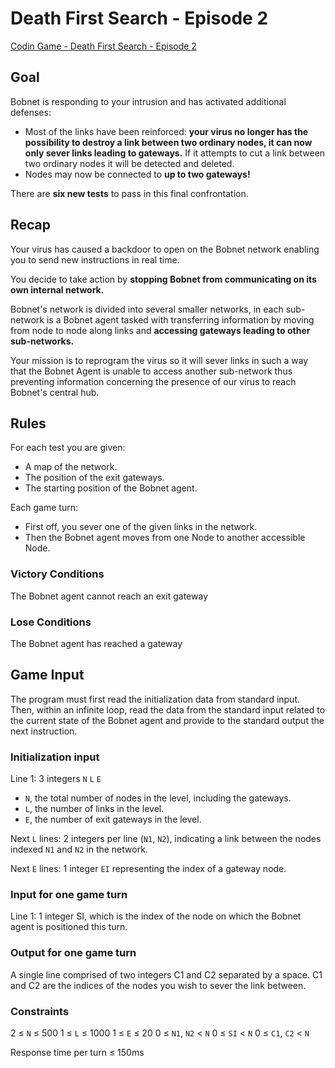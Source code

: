 # Death First Search - Episode 2

[Codin Game - Death First Search - Episode 2](https://www.codingame.com/training/hard/death-first-search-episode-2)

## Goal

Bobnet is responding to your intrusion and has activated additional defenses:

- Most of the links have been reinforced: __your virus no longer has the possibility to destroy a link between two ordinary nodes, it can now only sever links leading to gateways.__ If it attempts to cut a link between two ordinary nodes it will be detected and deleted.
- Nodes may now be connected to __up to two gateways!__

There are __six new tests__ to pass in this final confrontation.

## Recap

Your virus has caused a backdoor to open on the Bobnet network enabling you to send new instructions in real time.

You decide to take action by __stopping Bobnet from communicating on its own internal network.__

Bobnet's network is divided into several smaller networks, in each sub-network is a Bobnet agent tasked with transferring information by moving from node to node along links and __accessing gateways leading to other sub-networks.__

Your mission is to reprogram the virus so it will sever links in such a way that the Bobnet Agent is unable to access another sub-network thus preventing information concerning the presence of our virus to reach Bobnet's central hub.

## Rules

For each test you are given:

- A map of the network.
- The position of the exit gateways.
- The starting position of the Bobnet agent.

Each game turn:

- First off, you sever one of the given links in the network.
- Then the Bobnet agent moves from one Node to another accessible Node.

### Victory Conditions

The Bobnet agent cannot reach an exit gateway

### Lose Conditions

The Bobnet agent has reached a gateway

## Game Input

The program must first read the initialization data from standard input. Then, within an infinite loop, read the data from the standard input related to the current state of the Bobnet agent and provide to the standard output the next instruction.

### Initialization input

Line 1: 3 integers `N` `L` `E`

- `N`, the total number of nodes in the level, including the gateways.
- `L`, the number of links in the level.
- `E`, the number of exit gateways in the level.

Next `L` lines: 2 integers per line (`N1`, `N2`), indicating a link between the nodes indexed `N1` and `N2` in the network.

Next `E` lines: 1 integer `EI` representing the index of a gateway node.

### Input for one game turn

Line 1: 1 integer SI, which is the index of the node on which the Bobnet agent is positioned this turn.

### Output for one game turn

A single line comprised of two integers C1 and C2 separated by a space. C1 and C2 are the indices of the nodes you wish to sever the link between.

### Constraints

2 ≤ `N` ≤ 500
1 ≤ `L` ≤ 1000
1 ≤ `E` ≤ 20
0 ≤ `N1`, `N2` < `N`
0 ≤ `SI` < `N`
0 ≤ `C1`, `C2` < `N`

Response time per turn ≤ 150ms

